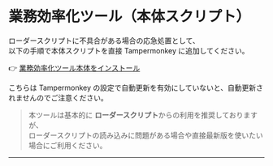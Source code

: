 # 業務効率化ツール（本体スクリプト）

ローダースクリプトに不具合がある場合の応急処置として、  
以下の手順で本体スクリプトを直接 Tampermonkey に追加してください。

👉 [業務効率化ツール本体をインストール](https://github.com/NEL227/work-toolkit/blob/main/script/%E6%A5%AD%E5%8B%99%E5%8A%B9%E7%8E%87%E5%8C%96%E3%83%84%E3%83%BC%E3%83%AB%E6%9C%AC%E4%BD%93.user.js)

こちらは Tampermonkey の設定で自動更新を有効にしていないと、自動更新されませんのでご注意ください。

> 本ツールは基本的に **ローダースクリプト**からの利用を推奨しておりますが、  
> ローダースクリプトの読み込みに問題がある場合や直接最新版を使いたい場合にご利用ください。

---
